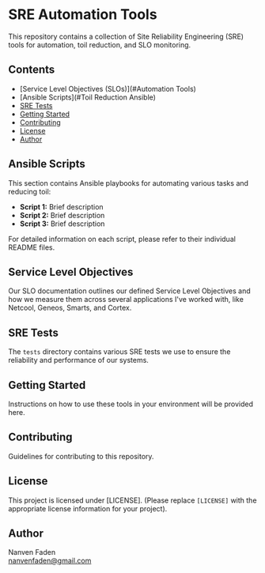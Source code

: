 # SRE Automation Tools

This repository contains a collection of Site Reliability Engineering (SRE) tools for automation, toil reduction, and SLO monitoring.

## Contents
- [Service Level Objectives (SLOs)](#Automation Tools)
- [Ansible Scripts](#Toil Reduction Ansible)
- [SRE Tests](#sre-tests)
- [Getting Started](#getting-started)
- [Contributing](#contributing)
- [License](#license)
- [Author](#author)

## Ansible Scripts

This section contains Ansible playbooks for automating various tasks and reducing toil:

- **Script 1:** Brief description
- **Script 2:** Brief description
- **Script 3:** Brief description

For detailed information on each script, please refer to their individual README files.

## Service Level Objectives

Our SLO documentation outlines our defined Service Level Objectives and how we measure them across several applications I've worked with, like Netcool, Geneos, Smarts, and Cortex.

## SRE Tests

The `tests` directory contains various SRE tests we use to ensure the reliability and performance of our systems.

## Getting Started

Instructions on how to use these tools in your environment will be provided here.

## Contributing

Guidelines for contributing to this repository.

## License

This project is licensed under [LICENSE]. (Please replace `[LICENSE]` with the appropriate license information for your project).

## Author

Nanven Faden  
[nanvenfaden@gmail.com](mailto:nanvenfaden@gmail.com)
